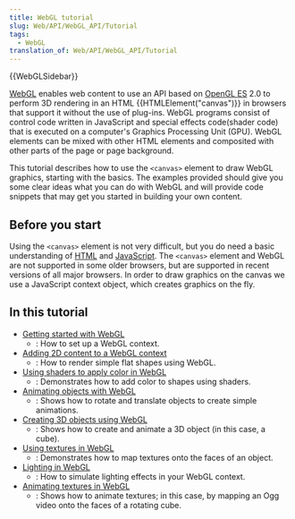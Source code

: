 ```yaml
---
title: WebGL tutorial
slug: Web/API/WebGL_API/Tutorial
tags:
  - WebGL
translation_of: Web/API/WebGL_API/Tutorial
---
```

{{WebGLSidebar}}

[WebGL](https://www.khronos.org/webgl/) enables web content to use an API based on [OpenGL ES](https://www.khronos.org/opengles/) 2.0 to perform 3D rendering in an HTML {{HTMLElement("canvas")}} in browsers that support it without the use of plug-ins. WebGL programs consist of control code written in JavaScript and special effects code(shader code) that is executed on a computer's Graphics Processing Unit (GPU). WebGL elements can be mixed with other HTML elements and composited with other parts of the page or page background.

This tutorial describes how to use the `<canvas>` element to draw WebGL graphics, starting with the basics. The examples provided should give you some clear ideas what you can do with WebGL and will provide code snippets that may get you started in building your own content.

## Before you start

Using the `<canvas>` element is not very difficult, but you do need a basic understanding of [HTML](/pt-BR/docs/Web/HTML) and [JavaScript](/pt-BR/docs/Web/JavaScript). The `<canvas>` element and WebGL are not supported in some older browsers, but are supported in recent versions of all major browsers. In order to draw graphics on the canvas we use a JavaScript context object, which creates graphics on the fly.

## In this tutorial

- [Getting started with WebGL](/pt-BR/docs/Web/API/WebGL_API/Tutorial/Getting_started_with_WebGL)
  - : How to set up a WebGL context.
- [Adding 2D content to a WebGL context](/pt-BR/docs/Web/API/WebGL_API/Tutorial/Adding_2D_content_to_a_WebGL_context)
  - : How to render simple flat shapes using WebGL.
- [Using shaders to apply color in WebGL](/pt-BR/docs/Web/API/WebGL_API/Tutorial/Using_shaders_to_apply_color_in_WebGL)
  - : Demonstrates how to add color to shapes using shaders.
- [Animating objects with WebGL](/pt-BR/docs/Web/API/WebGL_API/Tutorial/Animating_objects_with_WebGL)
  - : Shows how to rotate and translate objects to create simple animations.
- [Creating 3D objects using WebGL](/pt-BR/docs/Web/API/WebGL_API/Tutorial/Creating_3D_objects_using_WebGL)
  - : Shows how to create and animate a 3D object (in this case, a cube).
- [Using textures in WebGL](/pt-BR/docs/Web/API/WebGL_API/Tutorial/Using_textures_in_WebGL)
  - : Demonstrates how to map textures onto the faces of an object.
- [Lighting in WebGL](/pt-BR/docs/Web/API/WebGL_API/Tutorial/Lighting_in_WebGL)
  - : How to simulate lighting effects in your WebGL context.
- [Animating textures in WebGL](/pt-BR/docs/Web/API/WebGL_API/Tutorial/Animating_textures_in_WebGL)
  - : Shows how to animate textures; in this case, by mapping an Ogg video onto the faces of a rotating cube.
